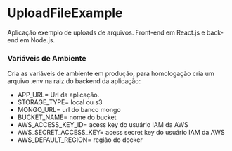 # UploadFileExample
Aplicação exemplo de uploads de arquivos. Front-end em React.js e back-end em Node.js.

<h3>Variáveis de Ambiente</h3>

Cria as variáveis de ambiente em produção, para homologação cria um arquivo .env na raiz do backend da aplicação:
- APP_URL= Url da aplicação.
- STORAGE_TYPE= local ou s3
- MONGO_URL= url do banco mongo
- BUCKET_NAME= nome do bucket 
- AWS_ACCESS_KEY_ID= acess key do usuário IAM da AWS
- AWS_SECRET_ACCESS_KEY= acess secret key do usuário IAM da AWS
- AWS_DEFAULT_REGION= região do docker
